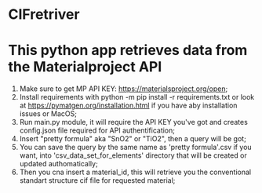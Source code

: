 # CIFretriver
This python app retrieves data from the Materialproject API 
===========================================================
1. Make sure to get MP API KEY: https://materialsproject.org/open;
2. Install requirements with python -m pip install -r  requirements.txt
   or look at https://pymatgen.org/installation.html if you have aby installation issues or MacOS;
3. Run main.py module, it will require  the API KEY you've got and creates config.json file
   required for API authentification;
4. Insert "pretty formula" aka "SnO2" or "TiO2", then a query will be got;
5. You can save the query by the same name as 'pretty formula'.csv if you want, into 
    'csv_data_set_for_elements' directory that will be created or updated authomatically;
6. Then you cna insert a material_id, this will retrieve you the conventional standart structure
   cif file for requested material;
